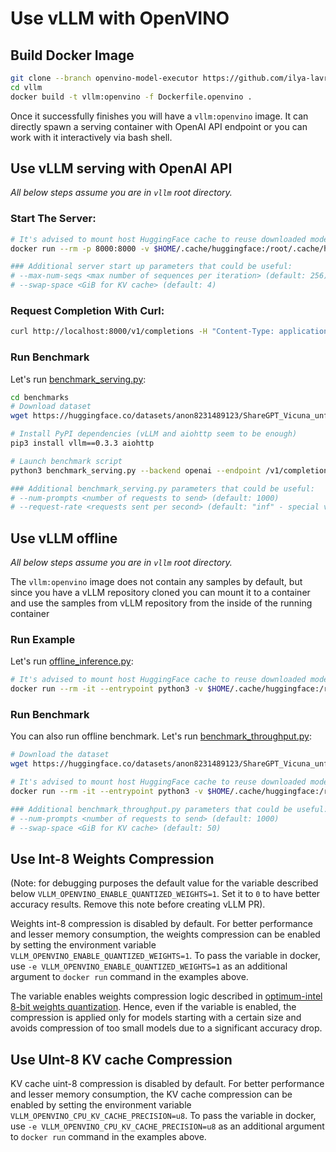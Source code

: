 # Use vLLM with OpenVINO

## Build Docker Image

```bash
git clone --branch openvino-model-executor https://github.com/ilya-lavrenov/vllm.git
cd vllm
docker build -t vllm:openvino -f Dockerfile.openvino .
```

Once it successfully finishes you will have a `vllm:openvino` image. It can directly spawn a serving container with OpenAI API endpoint or you can work with it interactively via bash shell.

## Use vLLM serving with OpenAI API

_All below steps assume you are in `vllm` root directory._

### Start The Server:

```bash
# It's advised to mount host HuggingFace cache to reuse downloaded models between the runs.
docker run --rm -p 8000:8000 -v $HOME/.cache/huggingface:/root/.cache/huggingface vllm:openvino --model meta-llama/Llama-2-7b-hf --port 8000 --disable-log-requests --swap-space 50

### Additional server start up parameters that could be useful:
# --max-num-seqs <max number of sequences per iteration> (default: 256)
# --swap-space <GiB for KV cache> (default: 4)
```

### Request Completion With Curl:

```bash
curl http://localhost:8000/v1/completions -H "Content-Type: application/json" -d '{"model":"meta-llama/Llama-2-7b-hf", "prompt": "What is the key advantage of Openvino framework","max_tokens": 300, "temperature": 0.7}'
```

### Run Benchmark

Let's run [benchmark_serving.py](https://github.com/ilya-lavrenov/vllm/blob/openvino-model-executor/benchmarks/benchmark_serving.py):

```bash
cd benchmarks
# Download dataset
wget https://huggingface.co/datasets/anon8231489123/ShareGPT_Vicuna_unfiltered/resolve/main/ShareGPT_V3_unfiltered_cleaned_split.json

# Install PyPI dependencies (vLLM and aiohttp seem to be enough)
pip3 install vllm==0.3.3 aiohttp

# Launch benchmark script
python3 benchmark_serving.py --backend openai --endpoint /v1/completions --port 8000 --model meta-llama/Llama-2-7b-hf --dataset ShareGPT_V3_unfiltered_cleaned_split.json

### Additional benchmark_serving.py parameters that could be useful:
# --num-prompts <number of requests to send> (default: 1000)
# --request-rate <requests sent per second> (default: "inf" - special value "inf" means we send all n requests at once)
```


## Use vLLM offline

_All below steps assume you are in `vllm` root directory._

The `vllm:openvino` image does not contain any samples by default, but since you have a vLLM repository cloned you can mount it to a container and use the samples from vLLM repository from the inside of the running container

### Run Example

Let's run [offline_inference.py](https://github.com/ilya-lavrenov/vllm/blob/openvino-model-executor/examples/offline_inference.py):

```bash
# It's advised to mount host HuggingFace cache to reuse downloaded models between the runs.
docker run --rm -it --entrypoint python3 -v $HOME/.cache/huggingface:/root/.cache/huggingface -v $PWD:/workspace/vllm vllm:openvino /workspace/vllm/examples/offline_inference.py
```

### Run Benchmark

You can also run offline benchmark. Let's run [benchmark_throughput.py](https://github.com/ilya-lavrenov/vllm/blob/openvino-model-executor/benchmarks/benchmark_throughput.py):

```bash
# Download the dataset
wget https://huggingface.co/datasets/anon8231489123/ShareGPT_Vicuna_unfiltered/resolve/main/ShareGPT_V3_unfiltered_cleaned_split.json

# It's advised to mount host HuggingFace cache to reuse downloaded models between the runs.
docker run --rm -it --entrypoint python3 -v $HOME/.cache/huggingface:/root/.cache/huggingface -v $PWD:/workspace/vllm vllm:openvino /workspace/vllm/benchmarks/benchmark_throughput.py --model meta-llama/Llama-2-7b-hf --dataset /workspace/vllm/ShareGPT_V3_unfiltered_cleaned_split.json --device auto

### Additional benchmark_throughput.py parameters that could be useful:
# --num-prompts <number of requests to send> (default: 1000)
# --swap-space <GiB for KV cache> (default: 50)
```

## Use Int-8 Weights Compression

(Note: for debugging purposes the default value for the variable described below `VLLM_OPENVINO_ENABLE_QUANTIZED_WEIGHTS=1`. Set it to `0` to have better accuracy results. Remove this note before creating vLLM PR).

Weights int-8 compression is disabled by default. For better performance and lesser memory consumption, the weights compression can be enabled by setting the environment variable `VLLM_OPENVINO_ENABLE_QUANTIZED_WEIGHTS=1`.
To pass the variable in docker, use `-e VLLM_OPENVINO_ENABLE_QUANTIZED_WEIGHTS=1` as an additional argument to `docker run` command in the examples above.

The variable enables weights compression logic described in [optimum-intel 8-bit weights quantization](https://huggingface.co/docs/optimum/intel/optimization_ov#8-bit).
Hence, even if the variable is enabled, the compression is applied only for models starting with a certain size and avoids compression of too small models due to a significant accuracy drop.

## Use UInt-8 KV cache Compression

KV cache uint-8 compression is disabled by default. For better performance and lesser memory consumption, the KV cache compression can be enabled by setting the environment variable `VLLM_OPENVINO_CPU_KV_CACHE_PRECISION=u8`.
To pass the variable in docker, use `-e VLLM_OPENVINO_CPU_KV_CACHE_PRECISION=u8` as an additional argument to `docker run` command in the examples above.